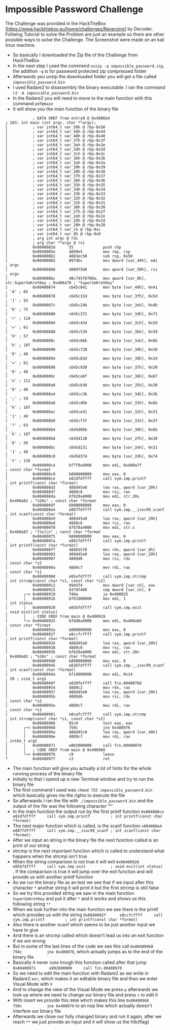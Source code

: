 # Impossible Password Challenge
The Challenge was provided in the HackTheBox [https://www.hackthebox.eu/home/challenges/Reversing] by Decoder.
Follwing Tutorial to solve the Problem are just an example so there are other possible ways to solve the Challenge.
The Screenshot were made on an kali linux machine.

- So basically I downloaded the Zip file of the Challenge from HackTheBox
- In the next step I used the commend `unzip -q impossible_password.zip`, the addition `-q` is for password protected zip compressed folder
- Afterwards you unzip the downloaded folder you will get a file called `impossible_password.bin`
- I used Radare2 to disassembly the binary executable. I ran the command `r2 -A impossible_password.bin`
- In the Radare2 you will need to move to the main function with this command `pdf@main`
- It will show you the main function of the binary file
```
            ; DATA XREF from entry0 @ 0x4006bd
┌ 283: int main (int argc, char **argv);
│           ; var int64_t var_50h @ rbp-0x50
│           ; var int64_t var_44h @ rbp-0x44
│           ; var int64_t var_40h @ rbp-0x40
│           ; var int64_t var_3fh @ rbp-0x3f
│           ; var int64_t var_3eh @ rbp-0x3e
│           ; var int64_t var_3dh @ rbp-0x3d
│           ; var int64_t var_3ch @ rbp-0x3c
│           ; var int64_t var_3bh @ rbp-0x3b
│           ; var int64_t var_3ah @ rbp-0x3a
│           ; var int64_t var_39h @ rbp-0x39
│           ; var int64_t var_38h @ rbp-0x38
│           ; var int64_t var_37h @ rbp-0x37
│           ; var int64_t var_36h @ rbp-0x36
│           ; var int64_t var_35h @ rbp-0x35
│           ; var int64_t var_34h @ rbp-0x34
│           ; var int64_t var_33h @ rbp-0x33
│           ; var int64_t var_32h @ rbp-0x32
│           ; var int64_t var_31h @ rbp-0x31
│           ; var int64_t var_30h @ rbp-0x30
│           ; var int64_t var_2fh @ rbp-0x2f
│           ; var int64_t var_2eh @ rbp-0x2e
│           ; var int64_t var_2dh @ rbp-0x2d
│           ; var int64_t var_20h @ rbp-0x20
│           ; var int64_t var_ch @ rbp-0xc
│           ; var int64_t var_8h @ rbp-0x8
│           ; arg int argc @ rdi
│           ; arg char **argv @ rsi
│           0x0040085d      55             push rbp
│           0x0040085e      4889e5         mov rbp, rsp
│           0x00400861      4883ec50       sub rsp, 0x50
│           0x00400865      897dbc         mov dword [var_44h], edi    ; argc
│           0x00400868      488975b0       mov qword [var_50h], rsi    ; argv
│           0x0040086c      48c745f8700a.  mov qword [var_8h], str.SuperSeKretKey ; 0x400a70 ; "SuperSeKretKey"
│           0x00400874      c645c041       mov byte [var_40h], 0x41    ; 'A' ; 65
│           0x00400878      c645c15d       mov byte [var_3fh], 0x5d    ; ']' ; 93
│           0x0040087c      c645c24b       mov byte [var_3eh], 0x4b    ; 'K' ; 75
│           0x00400880      c645c372       mov byte [var_3dh], 0x72    ; 'r' ; 114
│           0x00400884      c645c43d       mov byte [var_3ch], 0x3d    ; '=' ; 61
│           0x00400888      c645c539       mov byte [var_3bh], 0x39    ; '9' ; 57
│           0x0040088c      c645c66b       mov byte [var_3ah], 0x6b    ; 'k' ; 107
│           0x00400890      c645c730       mov byte [var_39h], 0x30    ; '0' ; 48
│           0x00400894      c645c83d       mov byte [var_38h], 0x3d    ; '=' ; 61
│           0x00400898      c645c930       mov byte [var_37h], 0x30    ; '0' ; 48
│           0x0040089c      c645ca6f       mov byte [var_36h], 0x6f    ; 'o' ; 111
│           0x004008a0      c645cb30       mov byte [var_35h], 0x30    ; '0' ; 48
│           0x004008a4      c645cc3b       mov byte [var_34h], 0x3b    ; ';' ; 59
│           0x004008a8      c645cd6b       mov byte [var_33h], 0x6b    ; 'k' ; 107
│           0x004008ac      c645ce31       mov byte [var_32h], 0x31    ; '1' ; 49
│           0x004008b0      c645cf3f       mov byte [var_31h], 0x3f    ; '?' ; 63
│           0x004008b4      c645d06b       mov byte [var_30h], 0x6b    ; 'k' ; 107
│           0x004008b8      c645d138       mov byte [var_2fh], 0x38    ; '8' ; 56
│           0x004008bc      c645d231       mov byte [var_2eh], 0x31    ; '1' ; 49
│           0x004008c0      c645d374       mov byte [var_2dh], 0x74    ; 't' ; 116
│           0x004008c4      bf7f0a4000     mov edi, 0x400a7f           ; const char *format
│           0x004008c9      b800000000     mov eax, 0
│           0x004008ce      e82dfdffff     call sym.imp.printf         ; int printf(const char *format)
│           0x004008d3      488d45e0       lea rax, qword [var_20h]
│           0x004008d7      4889c6         mov rsi, rax
│           0x004008da      bf820a4000     mov edi, str.20s            ; 0x400a82 ; "%20s" ; const char *format
│           0x004008df      b800000000     mov eax, 0
│           0x004008e4      e887fdffff     call sym.imp.__isoc99_scanf ; int scanf(const char *format)
│           0x004008e9      488d45e0       lea rax, qword [var_20h]
│           0x004008ed      4889c6         mov rsi, rax
│           0x004008f0      bf870a4000     mov edi, str.s              ; 0x400a87 ; "[%s]\n" ; const char *format
│           0x004008f5      b800000000     mov eax, 0
│           0x004008fa      e801fdffff     call sym.imp.printf         ; int printf(const char *format)
│           0x004008ff      488b55f8       mov rdx, qword [var_8h]
│           0x00400903      488d45e0       lea rax, qword [var_20h]
│           0x00400907      4889d6         mov rsi, rdx                ; const char *s2
│           0x0040090a      4889c7         mov rdi, rax                ; const char *s1
│           0x0040090d      e81efdffff     call sym.imp.strcmp         ; int strcmp(const char *s1, const char *s2)
│           0x00400912      8945f4         mov dword [var_ch], eax
│           0x00400915      837df400       cmp dword [var_ch], 0
│       ┌─< 0x00400919      740a           je 0x400925
│       │   0x0040091b      bf01000000     mov edi, 1                  ; int status
│       │   0x00400920      e85bfdffff     call sym.imp.exit           ; void exit(int status)
│       │   ; CODE XREF from main @ 0x400919
│       └─> 0x00400925      bf8d0a4000     mov edi, 0x400a8d           ; const char *format
│           0x0040092a      b800000000     mov eax, 0
│           0x0040092f      e8ccfcffff     call sym.imp.printf         ; int printf(const char *format)
│           0x00400934      488d45e0       lea rax, qword [var_20h]
│           0x00400938      4889c6         mov rsi, rax
│           0x0040093b      bf820a4000     mov edi, str.20s            ; 0x400a82 ; "%20s" ; const char *format
│           0x00400940      b800000000     mov eax, 0
│           0x00400945      e826fdffff     call sym.imp.__isoc99_scanf ; int scanf(const char *format)
│           0x0040094a      bf14000000     mov edi, 0x14               ; 20 ; size_t arg1
│           0x0040094f      e839feffff     call fcn.0040078d
│           0x00400954      4889c2         mov rdx, rax
│           0x00400957      488d45e0       lea rax, qword [var_20h]
│           0x0040095b      4889d6         mov rsi, rdx                ; const char *s2
│           0x0040095e      4889c7         mov rdi, rax                ; const char *s1
│           0x00400961      e8cafcffff     call sym.imp.strcmp         ; int strcmp(const char *s1, const char *s2)
│           0x00400966      85c0           test eax, eax
│       ┌─< 0x00400968      750c           jne 0x400976
│       │   0x0040096a      488d45c0       lea rax, qword [var_40h]
│       │   0x0040096e      4889c7         mov rdi, rax                ; int64_t arg1
│       │   0x00400971      e802000000     call fcn.00400978
│       │   ; CODE XREF from main @ 0x400968
│       └─> 0x00400976      c9             leave
└           0x00400977      c3             ret

```
- The main function will give you actually a lot of hints for the whole running process of the binary file
- Initially to that I opend up a new Terminal window and try to run the binary file
- The first command I used was `chmod 755 impossible_password.bin` which basically gives me the rights to execute the file
- So afterwards I ran the file with `./impossible_password.bin` and the output of the file was the following character '*'
- In the main function the output run by the first printf function `0x004008ce      e82dfdffff     call sym.imp.printf         ; int printf(const char *format)`
- The next major function which is called, is the scanf function `x004008e4      e887fdffff     call sym.imp.__isoc99_scanf ; int scanf(const char *format)`
- After we input an string in the binary file the next function called is an print of our string
- strcmp is the next important function which is called to understand what happens when the strcmp isn't true
- When the string comparison is not true it will exit `0x00400920      e85bfdffff     call sym.imp.exit           ; void exit(int status)`
. If the comparison is true it will jump over the exit function and will provide us with another printf function
- As we run the binary file as an test we see that if we input after this character `*` another string it will print it but the first strcmp is still false
- So we try this provided string we saw in the main function `SuperSeKretKey` and put it after `*` and it works and shows us this following string `**`
- When we look further into the main  function we see there is the printf which provides us with the string `0x0040092f      e8ccfcffff     call sym.imp.printf         ; int printf(const char *format)`
- Also there is another scanf which seems to be just another input we have to give
- And there is an strcmp called which doesn't lead us into an exit function if we are wrong
- But in some of the last lines of the code we see this call `0x00400968      750c           jne 0x400976`, which actually jumps as to the end of the binary file
- Basically it never runs trough this function called after that jump `0x00400971      e802000000     call fcn.00400978`
- So we need to edit the main function with Radare2 as we write in Radare2 `oo+`, which makes it an editable binary file and then we enter Visual Mode with `V`
- And to change the view of the Visual Mode we press `p` afterwards we look up where we need to change our binary file and press `c` to edit it
- With insert we provide this `9090` which makes this line `0x00400968      750c           jne 0x400976` to an nop line which actually doesn't interfere our binary file
- Afterwards we close our fully changed binary and run it again, after we reach `**` we just provide an input and it will show us the htb{flag}
